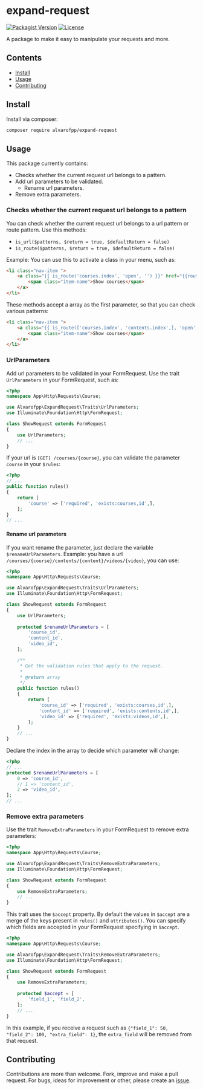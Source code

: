 # expand-request
[![Packagist Version](https://img.shields.io/packagist/v/alvarofpp/expand-request)](https://packagist.org/packages/alvarofpp/expand-request)
[![License](https://img.shields.io/badge/license-MIT-brightgreen.svg)](https://github.com/alvarofpp/laravel-expand-request/blob/master/LICENSE)

A package to make it easy to manipulate your requests and more.

## Contents
  - [Install](#install)
  - [Usage](#usage)
  - [Contributing](#contributing)

## Install
Install via composer:
```bash
composer require alvarofpp/expand-request
```

## Usage
This package currently contains:
- Checks whether the current request url belongs to a pattern.
- Add url parameters to be validated.
  - Rename url parameters.
- Remove extra parameters.

### Checks whether the current request url belongs to a pattern
You can check whether the current request url belongs to a url pattern or route pattern. Use this methods:
- `is_url($patterns, $return = true, $defaultReturn = false)`
- `is_route($patterns, $return = true, $defaultReturn = false)`

Example: You can use this to activate a class in your menu, such as:
```html
<li class="nav-item ">
    <a class="{{ is_route('courses.index', 'open', '') }}" href="{{route('courses.index')}}">
        <span class="item-name">Show courses</span>
    </a>
</li>
```

These methods accept a array as the first parameter, so that you can check various patterns:
```html
<li class="nav-item ">
    <a class="{{ is_route(['courses.index', 'contents.index',], 'open', '') }}" href="{{route('courses.index')}}">
        <span class="item-name">Show courses</span>
    </a>
</li>
```

### UrlParameters
Add url parameters to be validated in your FormRequest.
Use the trait `UrlParameters` in your FormRequest, such as:
```php
<?php
namespace App\Http\Requests\Course;

use Alvarofpp\ExpandRequest\Traits\UrlParameters;
use Illuminate\Foundation\Http\FormRequest;

class ShowRequest extends FormRequest
{
    use UrlParameters;
    // ...
}
```

If your url is `[GET] /courses/{course}`,
you can validate the parameter `course` in your `$rules`:

```php
<?php
// ...
public function rules()
{
    return [
        'course' => ['required', 'exists:courses,id',],
    ];
}
// ...
```

#### Rename url parameters
If you want rename the parameter, just declare the variable `$renameUrlParameters`.
Example: you have a url `/courses/{course}/contents/{content}/videos/{video}`, you can use:

```php
<?php
namespace App\Http\Requests\Course;

use Alvarofpp\ExpandRequest\Traits\UrlParameters;
use Illuminate\Foundation\Http\FormRequest;

class ShowRequest extends FormRequest
{
    use UrlParameters;
    
    protected $renameUrlParameters = [
        'course_id',
        'content_id',
        'video_id',
    ];

    /**
     * Get the validation rules that apply to the request.
     *
     * @return array
     */
    public function rules()
    {
        return [
            'course_id' => ['required', 'exists:courses,id',],
            'content_id' => ['required', 'exists:contents,id',],
            'video_id' => ['required', 'exists:videos,id',],
        ];
    }
    // ...
}
```
Declare the index in the array to decide which parameter will change:
```php
<?php
// ...
protected $renameUrlParameters = [
    0 => 'course_id',
    // 1 => 'content_id',
    2 => 'video_id',
];
// ...
```

### Remove extra parameters
Use the trait `RemoveExtraParameters` in your FormRequest to remove extra parameters:
```php
<?php
namespace App\Http\Requests\Course;

use Alvarofpp\ExpandRequest\Traits\RemoveExtraParameters;
use Illuminate\Foundation\Http\FormRequest;

class ShowRequest extends FormRequest
{
    use RemoveExtraParameters;
    // ...
}
```

This trait uses the `$accept` property. By default the values in `$accept` are a merge of the keys present in `rules()` and `attributes()`. You can specify which fields are accepted in your FormRequest specifying in `$accept`.
```php
<?php
namespace App\Http\Requests\Course;

use Alvarofpp\ExpandRequest\Traits\RemoveExtraParameters;
use Illuminate\Foundation\Http\FormRequest;

class ShowRequest extends FormRequest
{
    use RemoveExtraParameters;
    
    protected $accept = [
        'field_1', 'field_2',
    ];
    // ...
}
```

In this example, if you receive a request such as `{"field_1": 50, "field_2": 100, "extra_field": 1}`, the `extra_field` will be removed from that request.

## Contributing
Contributions are more than welcome. Fork, improve and make a pull request. For bugs, ideas for improvement or other, please create an [issue](https://github.com/alvarofpp/laravel-expand-request/issues).
